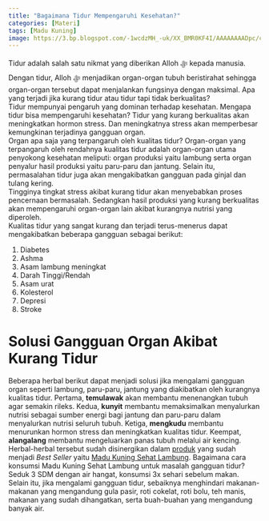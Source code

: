 ```yaml
---
title: "Bagaimana Tidur Mempengaruhi Kesehatan?"
categories: [Materi]
tags: [Madu Kuning]
image: https://3.bp.blogspot.com/-1wcdzMH_-uk/XX_BMR0KF4I/AAAAAAAADpc/c3OJFDQnimwjgdFRYEjeaTCGEEcqJOZqQCKgBGAsYHg/s1600/201909-mho-tidur-mempengaruhi-kesehatan-blog.png
---
```


<div class="paraph">Tidur adalah salah satu nikmat yang diberikan Alloh ﷻ kepada manusia. Dengan tidur, Alloh ﷻ menjadikan organ-organ tubuh beristirahat sehingga organ-organ tersebut dapat menjalankan fungsinya dengan maksimal. Apa yang terjadi jika kurang tidur atau tidur tapi tidak berkualitas?</div>

<div class="paraph">Tidur mempunyai pengaruh yang dominan terhadap kesehatan. Mengapa tidur bisa mempengaruhi kesehatan? Tidur yang kurang berkualitas akan meningkatkan hormon stress. Dan meningkatnya stress akan memperbesar kemungkinan terjadinya gangguan organ.</div>

<div class="paraph">Organ apa saja yang terpangaruh oleh kualitas tidur? Organ-organ yang terpangaruh oleh rendahnya kualitas tidur adalah organ-organ utama penyokong kesehatan meliputi: organ produksi yaitu lambung serta organ penyalur hasil produksi yaitu paru-paru dan jantung. Selain itu, permasalahan tidur juga akan mengakibatkan gangguan pada ginjal dan tulang kering.</div>

<div class="paraph">Tingginya tingkat stress akibat kurang tidur akan menyebabkan proses pencernaan bermasalah. Sedangkan hasil produksi yang kurang berkualitas akan mempengaruhi organ-organ lain akibat kurangnya nutrisi yang diperoleh.</div>

<div class="paraph">Kualitas tidur yang sangat kurang dan terjadi terus-menerus dapat mengakibatkan beberapa gangguan sebagai berikut:</div>

<ol><li>Diabetes</li>
<li>Ashma</li>
<li>Asam lambung meningkat</li>
<li>Darah Tinggi/Rendah</li>
<li>Asam urat</li>
<li>Kolesterol</li>
<li>Depresi</li>
<li>Stroke</li></ol>

<h1>Solusi Gangguan Organ Akibat Kurang Tidur</h1>

<div class="paraph">Beberapa herbal berikut dapat menjadi solusi jika mengalami gangguan organ seperti lambung, paru-paru, jantung yang diakibatkan oleh kurangnya kualitas tidur. Pertama, <b>temulawak</b> akan membantu menenangkan tubuh agar semakin rileks. Kedua, <b>kunyit</b> membantu memaksimalkan menyalurkan nutrisi sebagai sumber energi bagi jantung dan paru-paru dalam menyalurkan nutrisi seluruh tubuh. Ketiga, <b>mengkudu</b> membantu menurunkan hormon stress dan meningkatkan kualitas tidur. Keempat, <b>alangalang</b> membantu mengeluarkan panas tubuh melalui air kencing.</div>

<div class="paraph">Herbal-herbal tersebut sudah disinergikan dalam <a href="/categories/produk">produk</a> yang sudah menjadi <i>Best Seller</i> yaitu <a cclass="mhoapp orange" href="/posts/madu-kuning-sehat-lambung-wk6" title="Madu Kuning Sehat Lambung">Madu Kuning Sehat Lambung</a>. Bagaimana cara konsumsi Madu Kuning Sehat Lambung untuk masalah gangguan tidur? Seduk 3 SDM dengan air hangat, konsumsi 3x sehari sebelum makan.</div>

<div class="paraph">Selain itu, jika mengalami gangguan tidur, sebaiknya menghindari makanan-makanan yang mengandung gula pasir, roti cokelat, roti bolu, teh manis, makanan yang sudah dihangatkan, serta buah-buahan yang mengandung banyak air.</div>